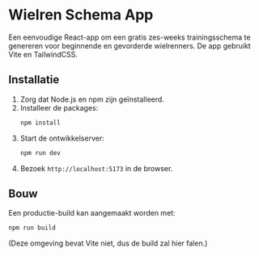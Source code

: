 # Wielren Schema App

Een eenvoudige React-app om een gratis zes-weeks trainingsschema te genereren voor beginnende en gevorderde wielrenners. De app gebruikt Vite en TailwindCSS.

## Installatie
1. Zorg dat Node.js en npm zijn geïnstalleerd.
2. Installeer de packages:
   ```bash
   npm install
   ```
3. Start de ontwikkelserver:
   ```bash
   npm run dev
   ```
4. Bezoek `http://localhost:5173` in de browser.

## Bouw
Een productie-build kan aangemaakt worden met:
```bash
npm run build
```

(Deze omgeving bevat Vite niet, dus de build zal hier falen.)

